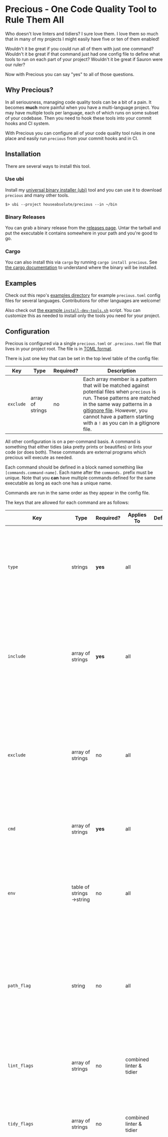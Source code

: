 # Precious - One Code Quality Tool to Rule Them All

Who doesn't love linters and tidiers? I sure love them. I love them so much
that in many of my projects I might easily have five or ten of them enabled!

Wouldn't it be great if you could run all of them with just one command?
Wouldn't it be great if that command just had one config file to define what
tools to run on each part of your project? Wouldn't it be great if Sauron were
our ruler?

Now with Precious you can say "yes" to all of those questions.

## Why Precious?

In all seriousness, managing code quality tools can be a bit of a pain. It
becomes **much** more painful when you have a multi-language project. You may
have multiple tools per language, each of which runs on some subset of your
codebase. Then you need to hook these tools into your commit hooks and CI
system.

With Precious you can configure all of your code quality tool rules in one
place and easily run `precious` from your commit hooks and in CI.

## Installation

There are several ways to install this tool.

### Use ubi

Install my [universal binary installer
(ubi)](https://github.com/houseabsolute/ubi) tool and you can use it to
download `precious` and many other tools.

```
$> ubi --project houseabsolute/precious --in ~/bin
```

### Binary Releases

You can grab a binary release from the [releases
page](https://github.com/houseabsolute/precious/releases). Untar the tarball
and put the executable it contains somewhere in your path and you're good to
go.

### Cargo

You can also install this via `cargo` by running `cargo install precious`. See
[the cargo
documentation](https://doc.rust-lang.org/cargo/commands/cargo-install.html) to
understand where the binary will be installed.

## Examples

Check out this repo's [examples directory](examples) for example
`precious.toml` config files for several languages. Contributions for other
languages are welcome!

Also check out [the example
`install-dev-tools.sh`](examples/bin/install-dev-tools.sh) script. You can
customize this as needed to install only the tools you need for your project.

## Configuration

Precious is configured via a single `precious.toml` or `.precious.toml` file
that lives in your project root. The file is in [TOML
format](https://github.com/toml-lang/toml).

There is just one key that can be set in the top level table of the config file:

| Key       | Type             | Required? | Description                                                                                                                                                                                                                                                                                               |
| --------- | ---------------- | --------- | --------------------------------------------------------------------------------------------------------------------------------------------------------------------------------------------------------------------------------------------------------------------------------------------------------- |
| `exclude` | array of strings | no        | Each array member is a pattern that will be matched against potential files when `precious` is run. These patterns are matched in the same way patterns in a [gitignore file](https://git-scm.com/docs/gitignore). However, you cannot have a pattern starting with a `!` as you can in a gitignore file. |

All other configuration is on a per-command basis. A command is something that
either tidies (aka pretty prints or beautifies) or lints your code (or does
both). These commands are external programs which precious will execute as
needed.

Each command should be defined in a block named something like
`[commands.command-name]`. Each name after the `commands.` prefix must be
unique. Note that you **can** have multiple commands defined for the same
executable as long as each one has a unique name.

Commands are run in the same order as they appear in the config file.

The keys that are allowed for each command are as follows:

| Key                       | Type                     | Required? | Applies To               | Default | Description                                                                                                                                                                                                                                                                                                                                                                                      |
| ------------------------- | ------------------------ | --------- | ------------------------ | ------- | ------------------------------------------------------------------------------------------------------------------------------------------------------------------------------------------------------------------------------------------------------------------------------------------------------------------------------------------------------------------------------------------------ |
| `type`                    | strings                  | **yes**   | all                      |         | This must be either `lint`, `tidy`, or `both`. This defines what type of command this is. Note that a command which is `both` **must** define `lint_flags` or `tidy_flags` as well.                                                                                                                                                                                                              |
| `include`                 | array of strings         | **yes**   | all                      |         | Each array member is a [gitignore file](https://git-scm.com/docs/gitignore) style pattern that tells `precious` what files this command applies to. However, you cannot have a pattern starting with a `!` as you can in a gitignore file.                                                                                                                                                       |
| `exclude`                 | array of strings         | no        | all                      |         | Each array member is a [gitignore file](https://git-scm.com/docs/gitignore) style pattern that tells `precious` what files this command should not be applied to. However, you cannot have a pattern starting with a `!` as you can in a gitignore file.                                                                                                                                         |
| `cmd`                     | array of strings         | **yes**   | all                      |         | This is the executable to be run followed by any arguments that should always be passed.                                                                                                                                                                                                                                                                                                         |
| `env`                     | table of strings->string | no        | all                      |         | This key allows you to set one or more environment variables that will be set when the command is run. Both the keys and values of this table must be strings.                                                                                                                                                                                                                                   |
| `path_flag`               | string                   | no        | all                      |         | By default, `precious` will pass each path being operated on to the command it executes as a final, positional, argument. However, if the command takes paths via a flag you need to specify that flag with this key.                                                                                                                                                                            |
| `lint_flags`              | array of strings         | no        | combined linter & tidier |         | If a command is both a linter and tidier than it may take extra flags to operate in linting mode. This is how you set that flag.                                                                                                                                                                                                                                                                 |
| `tidy_flags`              | array of strings         | no        | combined linter & tidier |         | If a command is both a linter and tidier than it may take extra flags to operate in tidying mode. This is how you set that flag.                                                                                                                                                                                                                                                                 |
| `run_mode`                | "files", "dirs", "root"  | no        | all                      | "files" | This determines how the command is run. The default, "files", means that the command is run once per file that matches its include/exclude settings. If this is set to "dirs", then the command is run once per directory _containing_ files that matches its include/exclude settings. If it's set to "root", then it is run exactly once from the root of the project if it matches any files. |
| `chdir`                   | boolean                  | no        | all                      | false   | If this is true, then the command will be run with a chdir to the relevant path. If the command operates on files, `precious` chdir's to the file's directory. If it operates on directories than it changes to each directory. Note that if `run_mode` is `dirs` and `chdir` is true then `precious` will not pass the path to the executable as an argument.                                   |
| `ok_exit_codes`           | array of integers        | **yes**   | all                      |         | Any exit code that **does not** indicate an abnormal exit should be here. For most commands this is just `0` but some commands may use other exit codes even for a normal exit.                                                                                                                                                                                                                  |
| `lint_failure_exit_codes` | array of integers        | no        | linters                  |         | If the command is a linter then these are the status codes that indicate a lint failure. These need to be specified so `precious` can distinguish an exit because of a lint failure versus an exit because of some unexpected issue.                                                                                                                                                             |
| `expect_stderr`           | boolean                  | all       | false                    |         | By default, `precious` assumes that when a command sends output to `stderr` that indicates a failure to lint or tidy. If this is not the case, set this to true.                                                                                                                                                                                                                                 |

### Referencing the Project Root

For tools that can be run from a subdirectory, you may need to specify config
files in terms of the project root. You can do this by using the string
`$PRECIOUS_ROOT` in any element of the `cmd` configuration key. So for example
you might write something like this:

```toml
cmd = ["some-tidier", "--config", "$PRECIOUS_ROOT/some-tidier.conf"]
```

The `$PRECIOUS_ROOT` string will be replaced by the absolute path to the
project root.

## Running Precious

To get help run `precious --help`.

The root command takes the following options:

| Flag                        | Description                                                         |
| --------------------------- | ------------------------------------------------------------------- |
| `-h`, `--help`              | Prints help information                                             |
| `-q`, `--quiet`             | Suppresses most output                                              |
| `-V`, `--version`           | Prints version information                                          |
| `-v`, `--verbose`           | Enable verbose output                                               |
| `-d`, `--debug`             | Enable debugging output                                             |
| `-t`, `--trace`             | Enable tracing output (maximum logging)                             |
| `--ascii`                   | Replace super-fun Unicode symbols with terribly boring ASCII        |
| `-c`, `--config` `<config>` | Path to config file                                                 |
| `-j`, `--jobs` `<jobs>`     | Number of parallel jobs (threads) to run (defaults to one per core) |

### Subcommands

The `precious` command has two subcommands, `lint` and `tidy`. You must always
specify one of these. These subcommands take the same options.

#### Selecting Paths to Operate On

When you run `precious` you must tell it what paths to operate on. Precious
supports several ways of setting these via command line arguments:

| Mode                                                         | Flag                  | Description                                                                                                                                                                                                                                                                                                       |
| ------------------------------------------------------------ | --------------------- | ----------------------------------------------------------------------------------------------------------------------------------------------------------------------------------------------------------------------------------------------------------------------------------------------------------------- |
| All paths                                                    | `-a`, `--all`         | Run on all paths in the project.                                                                                                                                                                                                                                                                                  |
| Modified files according to git                              | `-g`, `--git`         | Run on all files that git reports as having been modified.                                                                                                                                                                                                                                                        |
| Staged files according to git                                | `-s`, `--staged`      | Run on all files that git reports as having been staged.                                                                                                                                                                                                                                                          |
| Staged files according to git, with unstaged changes stashed | `--staged-with-stash` | This is liked `--stashed`, but it will stash unstaged changes while it runs and pop the stash at the end. This ensures that commands only run against the staged version of your codebase. This can cause issues with many editors or other tools that watch for file changes, so exercise care with this option. |
| Paths given on CLI                                           |                       | If you don't pass any of the above flags then `precious` will expect one or more paths to be passed on the command line after all other options. If any of these paths are directories then that entire directory tree will be included.                                                                          |

#### Running One Command

You can tidy or lint with just a single command by passing the `--command` flag:

```
$> precious lint --command some-command --all
```

The name passed to `--command` must match the name of the command in your
config file. So in the above example, this would look for a command defined as
`[commands.some-command]` in your config.

#### Default Exclusions

When selecting paths `precious` _always_ respects your ignore files. Right now
it only knows how this works for git, and it will respect all of the following
ignore files:

- Per-directory `.ignore` and `.gitignore` files.
- The `.git/info/exclude` file.
- Global gitignore globs, usually found in `$XDG_CONFIG_HOME/git/ignore`.

This is implemented using the [rust `ignore`
crate](https://crates.io/crates/ignore), so adding support for other VCS
systems should be proposed there.

In addition, you can specify excludes for all commands by setting a global
`exclude` key.

Finally, you can specify per-command `include` and `exclude` keys.

When `precious` runs it does the following to determine which commands apply to
which paths.

- The base paths are selected based on the command line option specified.
- VCS ignore rules are applied to remove paths from this list.
- Each command is given either the files or directories from the list of paths,
  depending on the `run_mode` setting for that command.
  - If the command's `run_mode` is `root`, then it will get all of the files in
    all directories and will use those to determine whether to run or
    not. These commands are always run exactly once if any of the files match.
- The command will check its include and exclude rules. The path must match at
  least one include rule _and_ not match any exclude rules to be accepted.
  - If the command is per-file, it matches each path against its rules as is.
  - If the command is per-directory, it matches the files in the directory
    against its include and exclude rules. If _any_ of the files match the
    command is run. If _none_ of the files match the command is not run.

## Configuration Recommendations

Here are some recommendations for how to get the best experience with precious.

### Choosing a Run Mode

Some tools might work equally well with "root" or "dirs" as a the run
mode. The right run mode to choose depends on how you are using precious.

In general, if you either have a very small set of directories, _or_ you are
running precious on most or all of the directories at once, then the "root"
mode will be faster.

However, if you have a larger set of directories and you only need to lint or
tidy a small subset of these at once, then "dirs" mode will be faster.

### Quiet Flags

Many tools will accept a "quiet" flag of some sort. In general, you probably
_do not_ want to run tools in a quiet mode with precious.

In the case of a successful tidy or lint command execution, precious already
captures all stdout from the command that it runs. If the command fails
somehow, precious will print out stdout (and stderr) output.

By default, precious treats _any_ output to stderr as an error in the command
(as opposed to a linting failure). If you set `expect_stderr = true`, then
precious treats stderr just like stdout.

In addition, you can see all stdout and stderr output when running precious in
`--debug` mode.

All of which is to say that in general there's no value to running a command
in quiet mode with precious. All that does is make it harder to debug issues
with that command.

## Common Scenarios

There are some configuration scenarios that you may need to handle. Here are
some examples:

### Linter runs just once for the entire source tree

Some linters, such as [rust-clippy](https://github.com/rust-lang/rust-clippy),
expect to run just once across the entire source tree, rather than once per
file or directory.

In order to make that happen you should use the following config:

```toml
include = "**/*.rs"
run_mode = "root"
```

This combination of flags will cause `precious` to run the command exactly
once in the project root.

The above config will pass a path to the command, `.`. If the command does not
need a path, set `chdir` to `true`:

```toml
include = "**/*.rs"
run_mode = "root"
chdir = true
```

### Linter runs in the same directory as the files it lints and does not accept path as arguments

If you want to run the command without passing the path being operated on to
the command, set `run_mode` to `dirs` and add the `chdir` flag:

```toml
include  = "**/*.rs"
run_mode = "dirs"
chdir    = true
```

### You want a command to exclude an entire directory (tree) except for one file

There's no good way to do this with a single command's `include` and `exclude`,
as `excluding` a directory means that any attempt to `include` a file under
that directory will be ignored. Instead, you can configure the same command
twice:

```toml
[commands.rustfmt-most]
type    = "both"
include = "**/*.rs"
exclude = "path/to/dir"
cmd     = ["rustfmt"]
lint_flags = "--check"
ok_exit_codes = [0]
lint_failure_exit_codes = [1]

[commands.rustfmt-that-file]
type    = "both"
include = "path/to/dir/that.rs"
cmd     = ["rustfmt"]
lint_flags = "--check"
ok_exit_codes = [0]
lint_failure_exit_codes = [1]
```

### You want to run Precious as a commit hook

Simply run `precious lint -s` in your hook. It will exit with a non-zero
status if any of the lint commands indicate a linting problem.

### You want to run commands in a specific order

As of version 0.1.2, commands are run in the same order as they appear in the
config file.

## Build Status

### Build and Test

![Build Status](https://github.com/houseabsolute/precious/actions/workflows/ci.yml/badge.svg)

### Cargo Audit Nightly

![Cargo Audit Nightly](https://github.com/houseabsolute/precious/actions/workflows/audit-nightly.yml/badge.svg)

### Cargo Audit On Push

![Cargo Audit On Push](https://github.com/houseabsolute/precious/actions/workflows/audit-on-push.yml/badge.svg)
